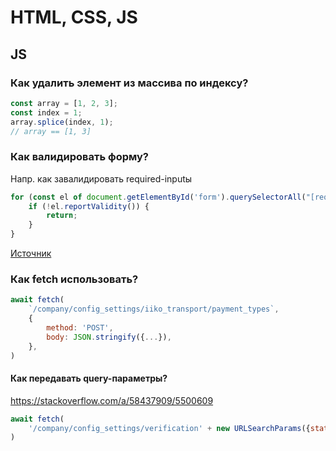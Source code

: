 # HTML, CSS, JS

## JS

### Как удалить элемент из массива по индексу?

```js
const array = [1, 2, 3];
const index = 1;
array.splice(index, 1);
// array == [1, 3]
```

### Как валидировать форму?

Напр. как завалидировать required-inputы

```js
for (const el of document.getElementById('form').querySelectorAll("[required]")) {
    if (!el.reportValidity()) {
        return;
    }
}
```

[Источник](https://stackoverflow.com/a/67826542/5500609)

### Как fetch использовать?

```js
await fetch(
    `/company/config_settings/iiko_transport/payment_types`,
    {
        method: 'POST',
        body: JSON.stringify({...}),
    },
)
```

#### Как передавать query-параметры?

https://stackoverflow.com/a/58437909/5500609

```js
await fetch(
    '/company/config_settings/verification' + new URLSearchParams({status: this.status}),
)
```